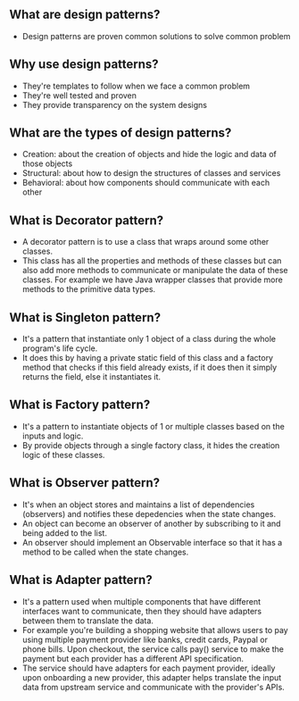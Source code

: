 ## What are design patterns?
- Design patterns are proven common solutions to solve common problem

## Why use design patterns?
- They're templates to follow when we face a common problem
- They're well tested and proven
- They provide transparency on the system designs

## What are the types of design patterns?
- Creation: about the creation of objects and hide the logic and data of those objects
- Structural: about how to design the structures of classes and services
- Behavioral: about how components should communicate with each other

## What is Decorator pattern?
- A decorator pattern is to use a class that wraps around some other classes. 
- This class has all the properties and methods of these classes but can also add more methods to communicate or manipulate the data of these classes. For example we have Java wrapper classes that provide more methods to the primitive data types.

## What is Singleton pattern?
- It's a pattern that instantiate only 1 object of a class during the whole program's life cycle.
- It does this by having a private static field of this class and a factory method that checks if this field already exists, if it does then it simply returns the field, else it instantiates it.

## What is Factory pattern?
- It's a pattern to instantiate objects of 1 or multiple classes based on the inputs and logic.
- By provide objects through a single factory class, it hides the creation logic of these classes.

## What is Observer pattern?
- It's when an object stores and maintains a list of dependencies (observers) and notifies these depedencies when the state changes.
- An object can become an observer of another by subscribing to it and being added to the list.
- An observer should implement an Observable interface so that it has a method to be called when the state changes.

## What is Adapter pattern?
- It's a pattern used when multiple components that have different interfaces want to communicate, then they should have adapters between them to translate the data.
- For example you're building a shopping website that allows users to pay using multiple payment provider like banks, credit cards, Paypal or phone bills. Upon checkout, the service calls pay() service to make the payment but each provider has a different API specification.
- The service should have adapters for each payment provider, ideally upon onboarding a new provider, this adapter helps translate the input data from upstream service and communicate with the provider's APIs.




















